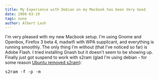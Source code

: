 ```yaml
---
title: My Experience with Debian on my Macbook has been Very Good
date: 2008-03-19
tags: none
author: Albert Lash
---
```

I'm very pleased with my new Macbook setup. I'm using Gnome and Openbox, Firefox 3 beta 4, madwifi with WPA supplicant, and everything is running smoothly. The only thing I'm without (that I've noticed so far) is Adobe Flash. I tried installing Gnash but it doesn't seem to be showing up. Finally just got suspend to work with s2ram (glad I'm using debian - for some reason <a href="http://www.docunext.com/blog/2008/01/31/why-remove-s2ram/">Ubuntu removed s2ram</a>):

<pre>s2ram -f -p -m</pre>

